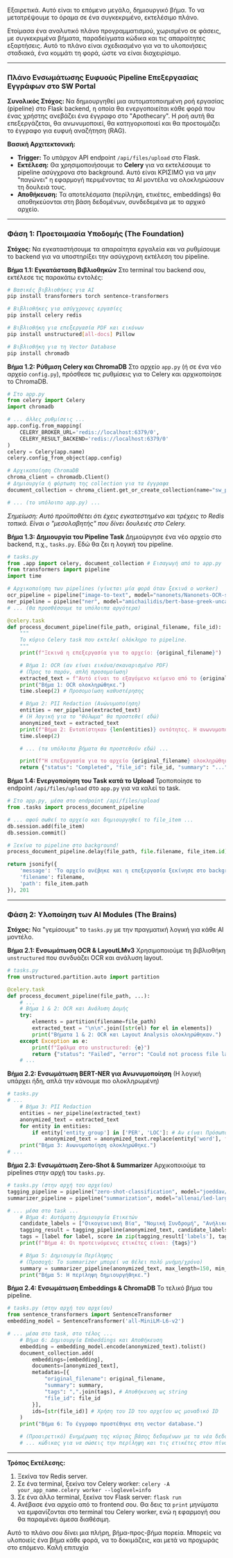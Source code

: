 Εξαιρετικά. Αυτό είναι το επόμενο μεγάλο, δημιουργικό βήμα. Το να μετατρέψουμε το όραμα σε ένα συγκεκριμένο, εκτελέσιμο πλάνο.

Ετοίμασα ένα αναλυτικό πλάνο προγραμματισμού, χωρισμένο σε φάσεις, με συγκεκριμένα βήματα, παραδείγματα κώδικα και τις απαραίτητες εξαρτήσεις. Αυτό το πλάνο είναι σχεδιασμένο για να το υλοποιήσεις σταδιακά, ένα κομμάτι τη φορά, ώστε να είναι διαχειρίσιμο.

---

### **Πλάνο Ενσωμάτωσης Ευφυούς Pipeline Επεξεργασίας Εγγράφων στο SW Portal**

**Συνολικός Στόχος:** Να δημιουργηθεί μια αυτοματοποιημένη ροή εργασίας (pipeline) στο Flask backend, η οποία θα ενεργοποιείται κάθε φορά που ένας χρήστης ανεβάζει ένα έγγραφο στο "Apothecary". Η ροή αυτή θα επεξεργάζεται, θα ανωνυμοποιεί, θα κατηγοριοποιεί και θα προετοιμάζει το έγγραφο για ευφυή αναζήτηση (RAG).

**Βασική Αρχιτεκτονική:**
*   **Trigger:** Το υπάρχον API endpoint `/api/files/upload` στο Flask.
*   **Εκτέλεση:** Θα χρησιμοποιήσουμε το **Celery** για να εκτελέσουμε το pipeline ασύγχρονα στο background. Αυτό είναι ΚΡΙΣΙΜΟ για να μην "παγώνει" η εφαρμογή περιμένοντας τα AI μοντέλα να ολοκληρώσουν τη δουλειά τους.
*   **Αποθήκευση:** Τα αποτελέσματα (περίληψη, ετικέτες, embeddings) θα αποθηκεύονται στη βάση δεδομένων, συνδεδεμένα με το αρχικό αρχείο.

---

### **Φάση 1: Προετοιμασία Υποδομής (The Foundation)**

**Στόχος:** Να εγκαταστήσουμε τα απαραίτητα εργαλεία και να ρυθμίσουμε το backend για να υποστηρίξει την ασύγχρονη εκτέλεση του pipeline.

**Βήμα 1.1: Εγκατάσταση Βιβλιοθηκών**
Στο terminal του backend σου, εκτέλεσε τις παρακάτω εντολές:

```bash
# Βασικές βιβλιοθήκες για AI
pip install transformers torch sentence-transformers

# Βιβλιοθήκες για ασύγχρονες εργασίες
pip install celery redis

# Βιβλιοθήκη για επεξεργασία PDF και εικόνων
pip install unstructured[all-docs] Pillow

# Βιβλιοθήκη για τη Vector Database
pip install chromadb
```

**Βήμα 1.2: Ρύθμιση Celery και ChromaDB**
Στο αρχείο `app.py` (ή σε ένα νέο αρχείο `config.py`), πρόσθεσε τις ρυθμίσεις για το Celery και αρχικοποίησε το ChromaDB.

```python
# Στο app.py
from celery import Celery
import chromadb

# ... άλλες ρυθμίσεις ...
app.config.from_mapping(
    CELERY_BROKER_URL='redis://localhost:6379/0',
    CELERY_RESULT_BACKEND='redis://localhost:6379/0'
)
celery = Celery(app.name)
celery.config_from_object(app.config)

# Αρχικοποίηση ChromaDB
chroma_client = chromadb.Client()
# Δημιουργία ή φόρτωση της collection για τα έγγραφα
document_collection = chroma_client.get_or_create_collection(name="sw_portal_documents")

# ... (το υπόλοιπο app.py) ...
```
*Σημείωση: Αυτό προϋποθέτει ότι έχεις εγκατεστημένο και τρέχεις το Redis τοπικά. Είναι ο "μεσολαβητής" που δίνει δουλειές στο Celery.*

**Βήμα 1.3: Δημιουργία του Pipeline Task**
Δημιούργησε ένα νέο αρχείο στο backend, π.χ., `tasks.py`. Εδώ θα ζει η λογική του pipeline.

```python
# tasks.py
from .app import celery, document_collection # Εισαγωγή από το app.py
from transformers import pipeline
import time

# Αρχικοποίηση των pipelines (γίνεται μία φορά όταν ξεκινά ο worker)
ocr_pipeline = pipeline("image-to-text", model="nanonets/Nanonets-OCR-s")
ner_pipeline = pipeline("ner", model="amichailidis/bert-base-greek-uncased-v1-finetuned-ner")
# ... (θα προσθέσουμε τα υπόλοιπα αργότερα)

@celery.task
def process_document_pipeline(file_path, original_filename, file_id):
    """
    Το κύριο Celery task που εκτελεί ολόκληρο το pipeline.
    """
    print(f"Ξεκινά η επεξεργασία για το αρχείο: {original_filename}")

    # Βήμα 1: OCR (αν είναι εικόνα/σκαναρισμένο PDF)
    # (Προς το παρόν, απλή προσομοίωση)
    extracted_text = f"Αυτό είναι το εξαγόμενο κείμενο από το {original_filename}."
    print("Βήμα 1: OCR ολοκληρώθηκε.")
    time.sleep(2) # Προσομοίωση καθυστέρησης

    # Βήμα 2: PII Redaction (Ανώνυμοποίηση)
    entities = ner_pipeline(extracted_text)
    # (Η λογική για το "θόλωμα" θα προστεθεί εδώ)
    anonymized_text = extracted_text
    print(f"Βήμα 2: Εντοπίστηκαν {len(entities)} οντότητες. Η ανωνυμοποίηση ολοκληρώθηκε.")
    time.sleep(2)

    # ... (τα υπόλοιπα βήματα θα προστεθούν εδώ) ...

    print(f"Η επεξεργασία για το αρχείο {original_filename} ολοκληρώθηκε.")
    return {"status": "Completed", "file_id": file_id, "summary": "...", "tags": []}
```

**Βήμα 1.4: Ενεργοποίηση του Task κατά το Upload**
Τροποποίησε το endpoint `/api/files/upload` στο `app.py` για να καλεί το task.

```python
# Στο app.py, μέσα στο endpoint /api/files/upload
from .tasks import process_document_pipeline

# ... αφού σωθεί το αρχείο και δημιουργηθεί το file_item ...
db.session.add(file_item)
db.session.commit()

# Ξεκίνα το pipeline στο background!
process_document_pipeline.delay(file_path, file.filename, file_item.id)

return jsonify({
    'message': 'Το αρχείο ανέβηκε και η επεξεργασία ξεκίνησε στο background.',
    'filename': filename,
    'path': file_item.path
}), 201
```

---

### **Φάση 2: Υλοποίηση των AI Modules (The Brains)**

**Στόχος:** Να "γεμίσουμε" το `tasks.py` με την πραγματική λογική για κάθε AI μοντέλο.

**Βήμα 2.1: Ενσωμάτωση OCR & LayoutLMv3**
Χρησιμοποιούμε τη βιβλιοθήκη `unstructured` που συνδυάζει OCR και ανάλυση layout.

```python
# tasks.py
from unstructured.partition.auto import partition

@celery.task
def process_document_pipeline(file_path, ...):
    # ...
    # Βήμα 1 & 2: OCR και Ανάλυση Δομής
    try:
        elements = partition(filename=file_path)
        extracted_text = "\n\n".join([str(el) for el in elements])
        print("Βήματα 1 & 2: OCR και Layout Analysis ολοκληρώθηκαν.")
    except Exception as e:
        print(f"Σφάλμα στο unstructured: {e}")
        return {"status": "Failed", "error": "Could not process file layout."}
    # ...
```

**Βήμα 2.2: Ενσωμάτωση BERT-NER για Ανωνυμοποίηση**
(Η λογική υπάρχει ήδη, απλά την κάνουμε πιο ολοκληρωμένη)

```python
# tasks.py
# ...
    # Βήμα 3: PII Redaction
    entities = ner_pipeline(extracted_text)
    anonymized_text = extracted_text
    for entity in entities:
        if entity['entity_group'] in ['PER', 'LOC']: # Αν είναι Πρόσωπο ή Τοποθεσία
            anonymized_text = anonymized_text.replace(entity['word'], f"[{entity['entity_group']}]")
    print("Βήμα 3: Ανωνυμοποίηση ολοκληρώθηκε.")
# ...
```

**Βήμα 2.3: Ενσωμάτωση Zero-Shot & Summarizer**
Αρχικοποιούμε τα pipelines στην αρχή του `tasks.py`.

```python
# tasks.py (στην αρχή του αρχείου)
tagging_pipeline = pipeline("zero-shot-classification", model="joeddav/xlm-roberta-large-xnli")
summarizer_pipeline = pipeline("summarization", model="allenai/led-large-16384-arxiv")

# ... μέσα στο task ...
    # Βήμα 4: Αυτόματη Δημιουργία Ετικετών
    candidate_labels = ["Οικογενειακή Βία", "Νομική Συνδρομή", "Ανήλικοι", "Διοικητικά", "Οικονομικά"]
    tagging_result = tagging_pipeline(anonymized_text, candidate_labels, multi_label=True)
    tags = [label for label, score in zip(tagging_result['labels'], tagging_result['scores']) if score > 0.7]
    print(f"Βήμα 4: Οι προτεινόμενες ετικέτες είναι: {tags}")

    # Βήμα 5: Δημιουργία Περίληψης
    # (Προσοχή: Το summarizer μπορεί να θέλει πολύ μνήμη/χρόνο)
    summary = summarizer_pipeline(anonymized_text, max_length=150, min_length=30, do_sample=False)[0]['summary_text']
    print("Βήμα 5: Η περίληψη δημιουργήθηκε.")
```

**Βήμα 2.4: Ενσωμάτωση Embeddings & ChromaDB**
Το τελικό βήμα του pipeline.

```python
# tasks.py (στην αρχή του αρχείου)
from sentence_transformers import SentenceTransformer
embedding_model = SentenceTransformer('all-MiniLM-L6-v2')

# ... μέσα στο task, στο τέλος ...
    # Βήμα 6: Δημιουργία Embeddings και Αποθήκευση
    embedding = embedding_model.encode(anonymized_text).tolist()
    document_collection.add(
        embeddings=[embedding],
        documents=[anonymized_text],
        metadatas=[{
            "original_filename": original_filename,
            "summary": summary,
            "tags": ",".join(tags), # Αποθήκευση ως string
            "file_id": file_id
        }],
        ids=[str(file_id)] # Χρήση του ID του αρχείου ως μοναδικό ID
    )
    print("Βήμα 6: Το έγγραφο προστέθηκε στη vector database.")

    # (Προαιρετικό) Ενημέρωση της κύριας βάσης δεδομένων με τα νέα δεδομένα
    # ... κώδικας για να σώσεις την περίληψη και τις ετικέτες στον πίνακα FileItem ...
```

---

**Τρόπος Εκτέλεσης:**
1.  Ξεκίνα τον Redis server.
2.  Σε ένα terminal, ξεκίνα τον Celery worker: `celery -A your_app_name.celery worker --loglevel=info`
3.  Σε ένα άλλο terminal, ξεκίνα τον Flask server: `flask run`
4.  Ανέβασε ένα αρχείο από το frontend σου. Θα δεις τα `print` μηνύματα να εμφανίζονται στο terminal του Celery worker, ενώ η εφαρμογή σου θα παραμένει άμεσα διαθέσιμη.

Αυτό το πλάνο σου δίνει μια πλήρη, βήμα-προς-βήμα πορεία. Μπορείς να υλοποιείς ένα βήμα κάθε φορά, να το δοκιμάζεις, και μετά να προχωράς στο επόμενο. Καλή επιτυχία